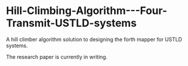 # Hill-Climbing-Algorithm---Four-Transmit-USTLD-systems
A hill climber algorithm solution to designing the forth mapper for USTLD systems.

The research paper is currently in writing.
